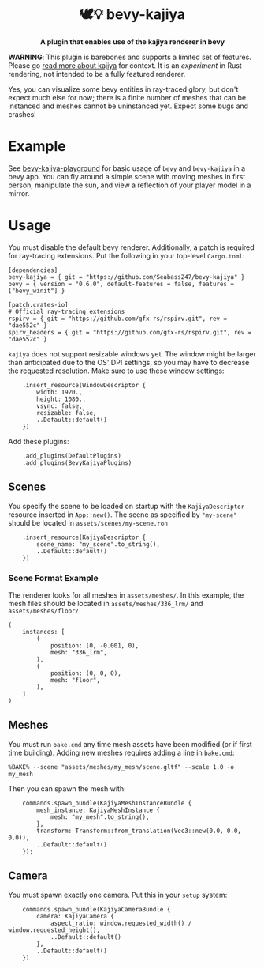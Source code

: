 <div align="center">

# 🕊️💡 bevy-kajiya 
**A plugin that enables use of the kajiya renderer in bevy**
</div>


**WARNING**: This plugin is barebones and supports a limited set of features. Please go [read more about kajiya](https://github.com/EmbarkStudios/kajiya) for context.  It is an *experiment* in Rust rendering, not intended to be a fully featured renderer.  

Yes, you can visualize some bevy entities in ray-traced glory, but don't expect much else for now; there is a finite number of meshes that can be instanced and meshes cannot be uninstanced yet.  Expect some bugs and crashes!

# Example

See [bevy-kajiya-playground](https://github.com/Seabass247/bevy-kajiya-playground) for basic usage of `bevy` and `bevy-kajiya` in a bevy app.  You can fly around a simple scene with moving meshes in first person, manipulate the sun, and view a reflection of your player model in a mirror.

# Usage

You must disable the default bevy renderer.  Additionally, a patch is required for ray-tracing extensions. Put the following in your top-level `Cargo.toml`:

```
[dependencies]
bevy-kajiya = { git = "https://github.com/Seabass247/bevy-kajiya" }
bevy = { version = "0.6.0", default-features = false, features = ["bevy_winit"] }

[patch.crates-io]
# Official ray-tracing extensions
rspirv = { git = "https://github.com/gfx-rs/rspirv.git", rev = "dae552c" }
spirv_headers = { git = "https://github.com/gfx-rs/rspirv.git", rev = "dae552c" }
```

`kajiya` does not support resizable windows yet.  The window might be larger than anticipated due to the OS' DPI settings, so you may have to decrease the requested resolution.  Make sure to use these window settings:
```
    .insert_resource(WindowDescriptor {
        width: 1920.,
        height: 1080.,
        vsync: false,
        resizable: false,
        ..Default::default()
    })
```

Add these plugins:
```
    .add_plugins(DefaultPlugins)
    .add_plugins(BevyKajiyaPlugins)
```

## Scenes
You specify the scene to be loaded on startup with the `KajiyaDescriptor` resource inserted in `App::new()`.  The scene as specified by `"my-scene"` should be located in `assets/scenes/my-scene.ron`

```
    .insert_resource(KajiyaDescriptor {
        scene_name: "my_scene".to_string(),
        ..Default::default()
    })
```

### Scene Format Example

The renderer looks for all meshes in `assets/meshes/`.  In this example, the mesh files should be located in `assets/meshes/336_lrm/` and `assets/meshes/floor/`

```
(
    instances: [
        (
            position: (0, -0.001, 0),
            mesh: "336_lrm",
        ),
        (
            position: (0, 0, 0),
            mesh: "floor",
        ),
    ]
)
```

## Meshes

You must run `bake.cmd` any time mesh assets have been modified (or if first time building).  Adding new meshes requires adding a line in `bake.cmd`:

```
%BAKE% --scene "assets/meshes/my_mesh/scene.gltf" --scale 1.0 -o my_mesh
```

Then you can spawn the mesh with:
```
    commands.spawn_bundle(KajiyaMeshInstanceBundle {
        mesh_instance: KajiyaMeshInstance { 
            mesh: "my_mesh".to_string(),
        },
        transform: Transform::from_translation(Vec3::new(0.0, 0.0, 0.0)),
        ..Default::default()
    });
```

## Camera

You must spawn exactly one camera.  Put this in your `setup` system:

```
    commands.spawn_bundle(KajiyaCameraBundle {
        camera: KajiyaCamera {
            aspect_ratio: window.requested_width() / window.requested_height(),
            ..Default::default()
        },
        ..Default::default()
    })
```
